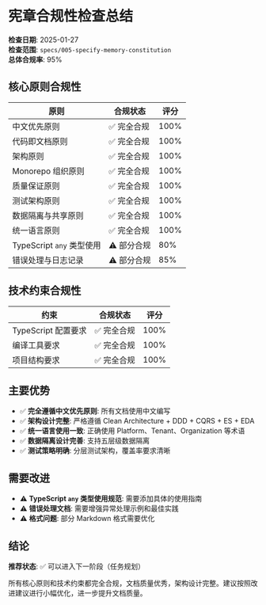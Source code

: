 # 宪章合规性检查总结

**检查日期**: 2025-01-27  
**检查范围**: `specs/005-specify-memory-constitution`  
**总体合规率**: 95%

## 核心原则合规性

| 原则                      | 合规状态    | 评分 |
| ------------------------- | ----------- | ---- |
| 中文优先原则              | ✅ 完全合规 | 100% |
| 代码即文档原则            | ✅ 完全合规 | 100% |
| 架构原则                  | ✅ 完全合规 | 100% |
| Monorepo 组织原则         | ✅ 完全合规 | 100% |
| 质量保证原则              | ✅ 完全合规 | 100% |
| 测试架构原则              | ✅ 完全合规 | 100% |
| 数据隔离与共享原则        | ✅ 完全合规 | 100% |
| 统一语言原则              | ✅ 完全合规 | 100% |
| TypeScript `any` 类型使用 | ⚠️ 部分合规 | 80%  |
| 错误处理与日志记录        | ⚠️ 部分合规 | 85%  |

## 技术约束合规性

| 约束                | 合规状态    | 评分 |
| ------------------- | ----------- | ---- |
| TypeScript 配置要求 | ✅ 完全合规 | 100% |
| 编译工具要求        | ✅ 完全合规 | 100% |
| 项目结构要求        | ✅ 完全合规 | 100% |

## 主要优势

- ✅ **完全遵循中文优先原则**: 所有文档使用中文编写
- ✅ **架构设计完整**: 严格遵循 Clean Architecture + DDD + CQRS + ES + EDA
- ✅ **统一语言使用一致**: 正确使用 Platform、Tenant、Organization 等术语
- ✅ **数据隔离设计完善**: 支持五层级数据隔离
- ✅ **测试策略明确**: 分层测试架构，覆盖率要求清晰

## 需要改进

- ⚠️ **TypeScript `any` 类型使用规范**: 需要添加具体的使用指南
- ⚠️ **错误处理文档**: 需要增强异常处理示例和最佳实践
- ⚠️ **格式问题**: 部分 Markdown 格式需要优化

## 结论

**推荐状态**: ✅ 可以进入下一阶段（任务规划）

所有核心原则和技术约束都完全合规，文档质量优秀，架构设计完整。建议按照改进建议进行小幅优化，进一步提升文档质量。

